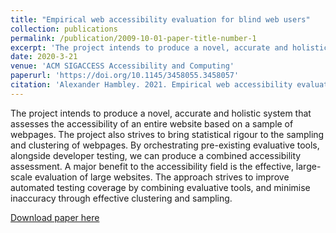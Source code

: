 ```yaml
---
title: "Empirical web accessibility evaluation for blind web users"
collection: publications
permalink: /publication/2009-10-01-paper-title-number-1
excerpt: 'The project intends to produce a novel, accurate and holistic system that assesses the accessibility of an entire website based on a sample of webpages. The project also strives to bring statistical rigour to the sampling and clustering of webpages. By orchestrating pre-existing evaluative tools, alongside developer testing, we can produce a combined accessibility assessment. A major benefit to the accessibility field is the effective, large-scale evaluation of large websites. The approach strives to improve automated testing coverage by combining evaluative tools, and minimise inaccuracy through effective clustering and sampling.'
date: 2020-3-21
venue: 'ACM SIGACCESS Accessibility and Computing'
paperurl: 'https://doi.org/10.1145/3458055.3458057'
citation: 'Alexander Hambley. 2021. Empirical web accessibility evaluation for blind web users. SIGACCESS Access. Comput.'
---
```

The project intends to produce a novel, accurate and holistic system that assesses the accessibility of an entire website based on a sample of webpages. The project also strives to bring statistical rigour to the sampling and clustering of webpages. By orchestrating pre-existing evaluative tools, alongside developer testing, we can produce a combined accessibility assessment. A major benefit to the accessibility field is the effective, large-scale evaluation of large websites. The approach strives to improve automated testing coverage by combining evaluative tools, and minimise inaccuracy through effective clustering and sampling.

[Download paper here](https://doi.org/10.1145/3458055.3458057)